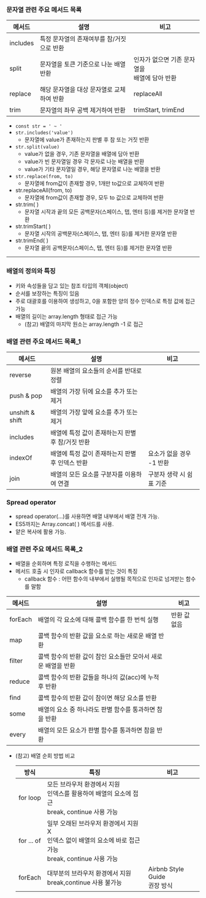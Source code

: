 ### 문자열 관련 주요 메서드 목록

| 메서드   | 설명                                      | 비고                                               |
| -------- | ----------------------------------------- | -------------------------------------------------- |
| includes | 특정 문자열의 존재여부를 참/거짓으로 반환 |                                                    |
| split    | 문자열을 토큰 기준으로 나눈 배열 반환     | 인자가 없으면 기존 문자열을 <br />배열에 담아 반환 |
| replace  | 해당 문자열을 대상 문자열로 교체하여 반환 | replaceAll                                         |
| trim     | 문자열의 좌우 공백 제거하여 반환          | trimStart, trimEnd                                 |

- `const str = ' ~ ' `
- `str.includes('value')`
  - 문자열에 value가 존재하는지 판별 후 참 또는 거짓 반환
- `str.split(value)`
  - value가 없을 경우, 기존 문자열을 배열에 담아 반환
  - value가 빈 문자열일 경우 각 문자로 나눈 배열을 반환
  - value가 기타 문자열일 경우, 해당 문자열로 나눈 배열을 반환
- `str.replace(from, to)`
  - 문자열에 from값이 존재할 경우, 1개만 to값으로 교체하여 반환
- str.replaceAll(from, to)
  - 문자열에 from값이 존재할 경우, 모두 to 값으로 교체하여 반환
- str.trim( )
  - 문자열 시작과 끝의 모든 공백문자(스페이스, 탭, 엔터 등)를 제거한 문자열 반환
- str.trimStart( )
  - 문자열 시작의 공백문자(스페이스, 탭, 엔터 등)를 제거한 문자열 반환
- str.trimEnd( )
  - 문자열 끝의 공백문자(스페이스, 탭, 엔터 등)를 제거한 문자열 반환

----

### 배열의 정의와 특징

- 키와 속성들을 담고 있는 참조 타입의 객체(object)
- 순서를 보장하는 특징이 있음
- 주로 대괄호를 이용하여 생성하고, 0을 포함한 양의 정수 인덱스로 특정 값에 접근 가능
- 배열의 길이는 array.length 형태로 접근 가능
  - (참고) 배열의 마지막 원소는 array.length -1 로 접근

### 배열 관련 주요 메서드 목록_1

| 메서드          | 설명                                             | 비고                     |
| --------------- | ------------------------------------------------ | ------------------------ |
| reverse         | 원본 배열의 요소들의 순서를 반대로 정렬          |                          |
| push & pop      | 배열의 가장 뒤에 요소를 추가 또는 제거           |                          |
| unshift & shift | 배열의 가장 앞에 요소를 추가 또는 제거           |                          |
| includes        | 배열에 특정 값이 존재하는지 판별 후 참/거짓 반환 |                          |
| indexOf         | 배열에 특정 값이 존재하는지 판별 후 인덱스 반환  | 요소가 없을 경우 -1 반환 |
| join            | 배열의 모든 요소를 구분자를 이용하여 연결        | 구분자 생략 시 쉼표 기준 |

### Spread operator

- spread operator(...)를 사용하면 배열 내부에서 배열 전개 가능.
- ES5까지는 Array.concat( ) 메서드를 사용.
- 얕은 복사에 활용 가능.

### 배열 관련 주요 메서드 목록_2

- 배열을 순회하며 특정 로직을 수행하는 메서드
- 메서드 호출 시 인자로 callback 함수를 받는 것이 특징
  - callback 함수 : 어떤 함수의 내부에서 실행될 목적으로 인자로 넘겨받는 함수를 말함

| 메서드  | 설명                                                         | 비고         |
| ------- | ------------------------------------------------------------ | ------------ |
| forEach | 배열의 각 요소에 대해 콜백 함수를 한 번씩 실행               | 반환 값 없음 |
| map     | 콜백 함수의 반환 값을 요소로 하는 새로운 배열 반환           |              |
| filter  | 콜백 함수의 반환 값이 참인 요소들만 모아서 새로운 배열을 반환 |              |
| reduce  | 콜백 함수의 반환 값들을 하나의 값(acc)에 누적 후 반환        |              |
| find    | 콜백 함수의 반환 값이 참이면 해당 요소를 반환                |              |
| some    | 배열의 요소 중 하나라도 판별 함수를 통과하면 참을 반환       |              |
| every   | 배열의 모든 요소가 판별 함수를 통과하면 참을 반환            |              |

- (참고) 배열 순회 방법 비교

  | 방식       | 특징                                                         | 비고                              |
  | ---------- | ------------------------------------------------------------ | --------------------------------- |
  | for loop   | 모든 브라우저 환경에서 지원<br />인덱스를 활용하여 배열의 요소에 접근<br />break, continue 사용 가능 |                                   |
  | for ... of | 일부 오래된 브라우저 환경에서 지원X <br />인덱스 없이 배열의 요소에 바로 접근 가능 <br />break, continue 사용 가능 |                                   |
  | forEach    | 대부분의 브라우저 환경에서 지원<br />break,continue 사용 불가능 | Airbnb Style Guide<br />권장 방식 |
